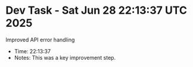 # Dev Task - Sat Jun 28 22:13:37 UTC 2025
Improved API error handling
- Time: 22:13:37
- Notes: This was a key improvement step.
